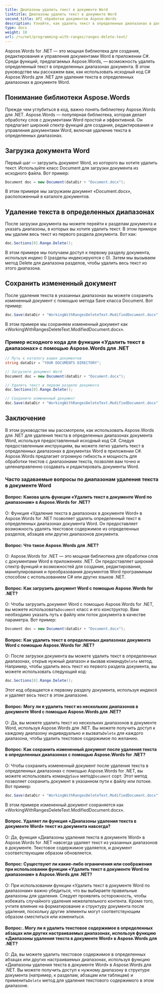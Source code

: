 ```yaml
---
title: Диапазоны удалить текст в документе Word
linktitle: Диапазоны удалить текст в документе Word
second_title: API обработки документов Aspose.Words
description: Узнайте, как удалить текст в определенных диапазонах в документе Word с помощью Aspose.Words для .NET.
type: docs
weight: 10
url: /ru/net/programming-with-ranges/ranges-delete-text/
---
```

Aspose.Words for .NET — это мощная библиотека для создания, редактирования и управления документами Word в приложении C#. Среди функций, предлагаемых Aspose.Words, — возможность удалять определенный текст в определенных диапазонах документа. В этом руководстве мы расскажем вам, как использовать исходный код C# Aspose.Words для .NET для удаления текста в определенных диапазонах в документе Word.

## Понимание библиотеки Aspose.Words

Прежде чем углубиться в код, важно понять библиотеку Aspose.Words для .NET. Aspose.Words — популярная библиотека, которая делает обработку слов с документами Word простой и эффективной. Он предлагает широкий спектр функций для создания, редактирования и управления документами Word, включая удаление текста в определенных диапазонах.

## Загрузка документа Word

Первый шаг — загрузить документ Word, из которого вы хотите удалить текст. Используйте класс Document для загрузки документа из исходного файла. Вот пример:

```csharp
Document doc = new Document(dataDir + "Document.docx");
```

В этом примере мы загружаем документ «Document.docx», расположенный в каталоге документов.

## Удаление текста в определенных диапазонах

После загрузки документа вы можете перейти к разделам документа и указать диапазоны, в которых вы хотите удалить текст. В этом примере мы удалим весь текст из первого раздела документа. Вот как:

```csharp
doc.Sections[0].Range.Delete();
```

В этом примере мы получаем доступ к первому разделу документа, используя индекс 0 (разделы индексируются с 0). Затем мы вызываем метод Delete для диапазона разделов, чтобы удалить весь текст из этого диапазона.

## Сохранить измененный документ

После удаления текста в указанных диапазонах вы можете сохранить измененный документ с помощью метода Save класса Document. Вот пример:

```csharp
doc.Save(dataDir + "WorkingWithRangesDeleteText.ModifiedDocument.docx");
```

В этом примере мы сохраняем измененный документ как «WorkingWithRangesDeleteText.ModifiedDocument.docx».

### Пример исходного кода для функции «Удалить текст в диапазонах» с помощью Aspose.Words для .NET

```csharp
// Путь к каталогу ваших документов
string dataDir = "YOUR DOCUMENTS DIRECTORY";

// Загрузите документ Word
Document doc = new Document(dataDir + "Document.docx");

// Удалить текст в первом разделе документа
doc.Sections[0].Range.Delete();

// Сохраните измененный документ
doc.Save(dataDir + "WorkingWithRangesDeleteText.ModifiedDocument.docx");
```

## Заключение

В этом руководстве мы рассмотрели, как использовать Aspose.Words для .NET для удаления текста в определенных диапазонах документа Word, используя предоставленный исходный код C#. Следуя предоставленным инструкциям, вы можете легко удалить текст в определенных диапазонах в документах Word в приложении C#. Aspose.Words предлагает огромную гибкость и мощность для обработки текстов с диапазонами текста, позволяя вам точно и целенаправленно создавать и редактировать документы Word.

### Часто задаваемые вопросы по диапазонам удаления текста в документе Word

#### Вопрос: Какова цель функции «Удалить текст в документе Word по диапазонам» в Aspose.Words for .NET?

О: Функция «Удаление текста в диапазонах в документе Word» в Aspose.Words for .NET позволяет удалять определенный текст в определенных диапазонах документа Word. Он предоставляет возможность удалять текстовое содержимое из определенных разделов, абзацев или других диапазонов документа.

#### Вопрос: Что такое Aspose.Words для .NET?

О: Aspose.Words for .NET — это мощная библиотека для обработки слов с документами Word в приложениях .NET. Он предоставляет широкий спектр функций и возможностей для создания, редактирования, манипулирования и преобразования документов Word программным способом с использованием C# или других языков .NET.

#### Вопрос: Как загрузить документ Word с помощью Aspose.Words for .NET?

О: Чтобы загрузить документ Word с помощью Aspose.Words for .NET, вы можете использовать`Document` класс и его конструктор. Вам необходимо указать путь к файлу или поток документа в качестве параметра. Вот пример:

```csharp
Document doc = new Document(dataDir + "Document.docx");
```

#### Вопрос: Как удалить текст в определенных диапазонах документа Word с помощью Aspose.Words for .NET?

 О: После загрузки документа вы можете удалить текст в определенных диапазонах, открыв нужный диапазон и вызвав команду`Delete` метод. Например, чтобы удалить весь текст из первого раздела документа, вы можете использовать следующий код:

```csharp
doc.Sections[0].Range.Delete();
```

 Этот код обращается к первому разделу документа, используя индекс`0` и удаляет весь текст в этом диапазоне.

#### Вопрос: Могу ли я удалить текст из нескольких диапазонов в документе Word с помощью Aspose.Words для .NET?

 О: Да, вы можете удалить текст из нескольких диапазонов в документе Word, используя Aspose.Words для .NET. Вы можете получить доступ к каждому диапазону индивидуально и вызвать`Delete` для каждого диапазона, чтобы удалить текстовое содержимое по желанию.

#### Вопрос: Как сохранить измененный документ после удаления текста в определенных диапазонах с помощью Aspose.Words for .NET?

 О: Чтобы сохранить измененный документ после удаления текста в определенных диапазонах с помощью Aspose.Words for .NET, вы можете использовать команду`Save` метод`Document` сорт. Этот метод позволяет сохранить документ в указанном пути к файлу или потоке. Вот пример:

```csharp
doc.Save(dataDir + "WorkingWithRangesDeleteText.ModifiedDocument.docx");
```

В этом примере измененный документ сохраняется как «WorkingWithRangesDeleteText.ModifiedDocument.docx».

#### Вопрос. Удаляет ли функция «Диапазоны удаления текста в документе Word» текст из документа навсегда?

О: Да, функция «Диапазоны удаления текста в документе Word» в Aspose.Words for .NET навсегда удаляет текст из указанных диапазонов в документе. Текстовое содержимое удаляется, и документ соответствующим образом обновляется.

#### Вопрос: Существуют ли какие-либо ограничения или соображения при использовании функции «Удалить текст в документе Word по диапазонам» в Aspose.Words для .NET?

О: При использовании функции «Удалить текст в документе Word по диапазонам» важно убедиться, что вы выбираете правильные диапазоны для удаления. Следует проявлять осторожность, чтобы избежать случайного удаления нежелательного контента. Кроме того, учтите влияние на форматирование и структуру документа после удаления, поскольку другие элементы могут соответствующим образом сместиться или измениться.

#### Вопрос:. Могу ли я удалить текстовое содержимое в определенных абзацах или других настраиваемых диапазонах, используя функцию «Диапазоны удаления текста в документе Word» в Aspose.Words для .NET?

О: Да, вы можете удалить текстовое содержимое в определенных абзацах или других настраиваемых диапазонах, используя функцию «Диапазоны удаления текста в документе Word» в Aspose.Words для .NET. Вы можете получить доступ к нужному диапазону в структуре документа (например, к разделам, абзацам или таблицам) и применить`Delete` метод для удаления текстового содержимого в этом диапазоне.